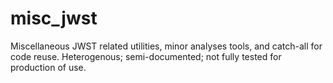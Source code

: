 # misc_jwst

Miscellaneous JWST related utilities, minor analyses tools, and catch-all for code reuse. Heterogenous; semi-documented; not fully tested for production of use. 

